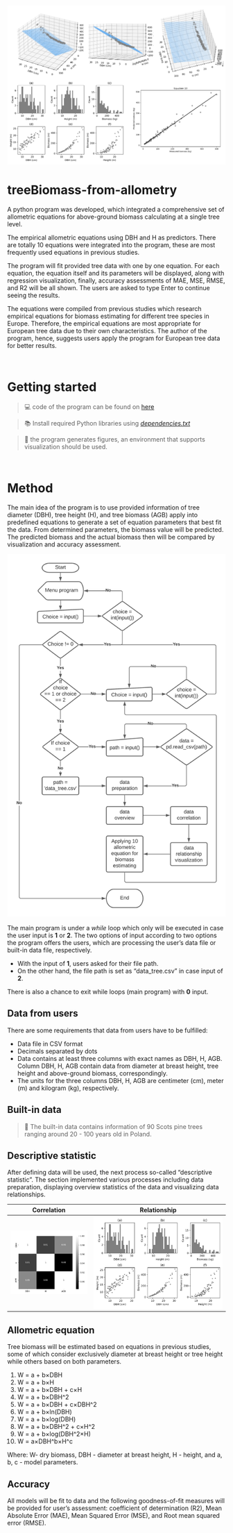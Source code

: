 ![](/img/proj_overivew.png)

# treeBiomass-from-allometry
A python program was developed, which integrated a comprehensive set of allometric equations for above-ground biomass calculating at a single tree level. 

The empirical allometric equations using DBH and H as predictors. There are totally 10 equations were integrated into the program, these are most frequently used equations in previous studies. 

The program will fit provided tree data with one by one equation. For each equation, the equation itself and its parameters will be displayed, along with regression visualization, finally, accuracy assessments of MAE, MSE, RMSE, and R2 will be all shown. The users are asked to type Enter to continue seeing the results.

The equations were compiled from previous studies which research empirical equations for biomass estimating for different tree species in Europe. Therefore, the empirical equations are most appropriate for European tree data due to their own characteristics. The author of the program, hence, suggests users apply the program for European tree data for better results.

<br/>

# Getting started

> 💻 code of the program can be found on [here](https://github.com/VietDucNg/treeBiomass-from-allometry/tree/main/code)

> 📚 Install required Python libraries using *[dependencies.txt](https://github.com/VietDucNg/treeBiomass-from-allometry/blob/main/dependencies.txt)*

> 🤔 the program generates figures, an environment that supports visualization should be used. 

<br/>

# Method
The main idea of the program is to use provided information of tree diameter (DBH), tree height (H), and tree biomass (AGB) apply into predefined equations to generate a set of equation parameters that best fit the data. From determined parameters, the biomass value will be predicted. The predicted biomass and the actual biomass then will be compared by visualization and accuracy assessment.

![](/img/prog3_biomassProgram.png)

The main program is under a *while* loop which only will be executed in case the user input is **1** or **2**. The two options of input according to two options the program offers the users, which are processing the user’s data file or built-in data file, respectively. 

- With the input of **1**, users asked for their file path. 
- On the other hand, the file path is set as “data_tree.csv” in case input of **2**. 

There is also a chance to exit while loops (main program) with **0** input.

## Data from users
There are some requirements that data from users have to be fulfilled:
- Data file in CSV  format
- Decimals separated by dots
- Data contains at least three columns with exact names as DBH, H, AGB. Column DBH, H, AGB contain data from diameter at breast height, tree height and above-ground biomass, correspondingly.
- The units for the three columns DBH, H, AGB are centimeter (cm), meter (m) and kilogram (kg), respectively.

## Built-in data
> 📁 The built-in data contains information of 90 Scots pine trees ranging around 20 - 100 years old in Poland.

## Descriptive statistic
After defining data will be used, the next process so-called “descriptive statistic”. The section implemented various processes including data preparation, displaying overview statistics of the data and visualizing data relationships.

Correlation                |  Relationship
:-------------------------:|:-------------------------:
![](/img/data_correlation.png)  |  ![](/img/data_relationship.png)

## Allometric equation
Tree biomass will be estimated based on equations in previous studies, some of which consider exclusively diameter at breast height or tree height while others based on both parameters.

1. W = a + b×DBH
2. W = a + b×H
3. W = a + b×DBH + c×H
4. W = a + b×DBH^2
5. W = a + b×DBH + c×DBH^2
6. W = a + b×ln(DBH)
7. W = a + b×log(DBH)
8. W = a + b×DBH^2 + c×H^2
9. W = a + b×log(DBH^2×H)
10. W = a×DBH^b×H^c

Where: W- dry biomass, DBH - diameter at breast height, H - height, and a, b, c - model parameters.

## Accuracy 
All models will be fit to data and the following goodness-of-fit measures will be provided for user’s assessment: coefficient of determination (R2), Mean Absolute Error (MAE), Mean Squared Error (MSE), and Root mean squared error (RMSE).


